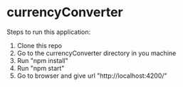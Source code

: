# currencyConverter

Steps to run this application:

1. Clone this repo
2. Go to the currencyConverter directory in you machine
3. Run "npm install"
4. Run "npm start"
5. Go to browser and give url "http://localhost:4200/"
